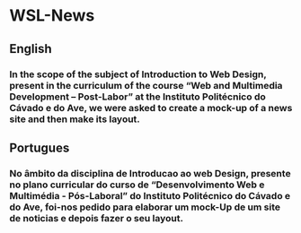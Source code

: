 # WSL-News
## English
### In the scope of the subject of Introduction to Web Design, present in the curriculum of the course “Web and Multimedia Development – Post-Labor” at the Instituto Politécnico do Cávado e do Ave, we were asked to create a mock-up of a news site and then make its layout.

## Portugues
### No âmbito da disciplina de Introducao ao web Design, presente no plano curricular do curso de “Desenvolvimento Web e Multimédia - Pós-Laboral” do Instituto Politécnico do Cávado e do Ave, foi-nos pedido para elaborar um mock-Up de um site de noticias e depois fazer o seu layout.
